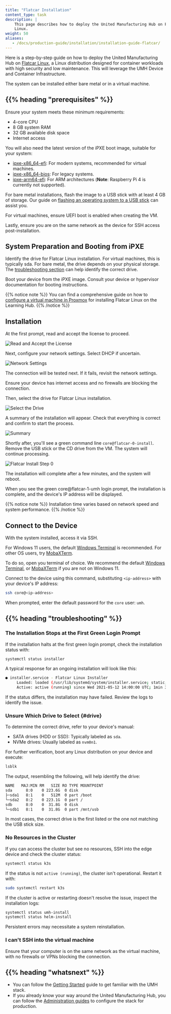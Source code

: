 ```yaml
---
title: "Flatcar Installation"
content_type: task
description: |
    This page describes how to deploy the United Manufacturing Hub on Flatcar
    Linux.
weight: 50
aliases:
   - /docs/production-guide/installation/installation-guide-flatcar/
---
```


<!-- overview -->

Here is a step-by-step guide on how to deploy the United Manufacturing Hub on
[Flatcar Linux](https://www.flatcar.org/), a Linux distribution designed for
container workloads with high security and low maintenance. This will leverage
the UMH Device and Container Infrastructure.

The system can be installed either bare metal or in a virtual machine.

## {{% heading "prerequisites" %}}

Ensure your system meets these minimum requirements:

- 4-core CPU
- 8 GB system RAM
- 32 GB available disk space
- Internet access

You will also need the latest version of the iPXE boot image, suitable for your
system:

- [ipxe-x86_64-efi](https://github.com/united-manufacturing-hub/ipxe/releases/latest/download/ipxe-x86_64-efi.usb):
  For modern systems, recommended for virtual machines.
- [ipxe-x86_64-bios](https://github.com/united-manufacturing-hub/ipxe/releases/latest/download/ipxe-x86_64-bios.usb):
  For legacy systems.
- [ipxe-arm64-efi](https://github.com/united-manufacturing-hub/ipxe/releases/latest/download/ipxe-arm64-efi.usb):
  For ARM architectures (**Note**: Raspberry Pi 4 is currently not supported).

For bare metal installations, flash the image to a USB stick with at least 4 GB
of storage. Our guide on
[flashing an operating system to a USB stick](https://learn.umh.app/course/flashing-an-operating-system-onto-a-usb-stick/)
can assist you.

For virtual machines, ensure UEFI boot is enabled when creating the VM.

Lastly, ensure you are on the same network as the device for SSH access post-installation.

<!-- steps -->

## System Preparation and Booting from iPXE

Identify the drive for Flatcar Linux installation. For virtual machines, this is
typically sda. For bare metal, the drive depends on your physical storage. The
[troubleshooting section](#drive) can help identify the correct drive.

Boot your device from the iPXE image. Consult your device or hypervisor
documentation for booting instructions.

{{% notice note %}}
You can find a comprehensive guide on how to [configure a virtual machine in Proxmox](https://learn.umh.app/course/flatcar-installation-on-proxmox/)
for installing Flatcar Linux on the Learning Hub.
{{% /notice %}}

## Installation

At the first prompt, read and accept the license to proceed.

![Read and Accept the License](/images/production-guide/flatcar-installation/license.png)

Next, configure your network settings. Select DHCP if uncertain.

![Network Settings](/images/production-guide/flatcar-installation/networSettings.png)

The connection will be tested next. If it fails, revisit the network settings.

Ensure your device has internet access and no firewalls are blocking the connection.

Then, select the drive for Flatcar Linux installation.

![Select the Drive](/images/production-guide/flatcar-installation/selectDrive.png)

A summary of the installation will appear. Check that everything is correct and
confirm to start the process.

![Summary](/images/production-guide/flatcar-installation/summary.png)

Shortly after, you'll see a green command line `core@flatcar-0-install`. Remove
the USB stick or the CD drive from the VM. The system will continue processing.

![Flatcar Install Step 0](/images/production-guide/flatcar-installation/flatcar0install.png?width=75%)

The installation will complete after a few minutes, and the system will reboot.

When you see the green core@flatcar-1-umh login prompt, the installation is
complete, and the device's IP address will be displayed.

{{% notice note %}}
Installation time varies based on network speed and system performance.
{{% /notice %}}

## Connect to the Device

With the system installed, access it via SSH.

For Windows 11 users, the default
[Windows Terminal](https://learn.microsoft.com/en-us/windows/terminal/install)
is recommended. For other OS users, try [MobaXTerm](https://mobaxterm.mobatek.net/).

To do so, open you terminal of choice. We recommend the default
[Windows Terminal](https://learn.microsoft.com/en-us/windows/terminal/install),
or [MobaXTerm](https://mobaxterm.mobatek.net/) if you are not on Windows 11.

Connect to the device using this command, substituting `<ip-address>` with your
device's IP address:

```bash
ssh core@<ip-address>
```

When prompted, enter the default password for the `core` user: `umh`.

<!-- Optional section, but recommended; write the problem/question in H3 -->
## {{% heading "troubleshooting" %}}

### The Installation Stops at the First Green Login Prompt

If the installation halts at the first green login prompt, check the installation
status with:

```bash
systemctl status installer
```

A typical response for an ongoing installation will look like this:

```bash
● installer.service - Flatcar Linux Installer
     Loaded: loaded (/usr/lib/systemd/system/installer.service; static; vendor preset: enabled)
     Active: active (running) since Wed 2021-05-12 14:00:00 UTC; 1min 30s ago
```

If the status differs, the installation may have failed. Review the logs to
identify the issue.

### Unsure Which Drive to Select {#drive}

To determine the correct drive, refer to your device's manual:

- SATA drives (HDD or SSD): Typically labeled as `sda`.
- NVMe drives: Usually labeled as `nvm0n1`.

For further verification, boot any Linux distribution on your device and execute:

```bash
lsblk
```

The output, resembling the following, will help identify the drive:

```bash
NAME   MAJ:MIN RM   SIZE RO TYPE MOUNTPOINT
sda      8:0    0 223.6G  0 disk
├─sda1   8:1    0   512M  0 part /boot
└─sda2   8:2    0 223.1G  0 part /
sdb      8:0    0  31.8G  0 disk
└─sdb1   8:1    0  31.8G  0 part /mnt/usb
```

In most cases, the correct drive is the first listed or the one not matching the
USB stick size.

### No Resources in the Cluster

If you can access the cluster but see no resources, SSH into the edge device and
check the cluster status:

```bash
systemctl status k3s
```

If the status is not `active (running)`, the cluster isn't operational. Restart it with:

```bash
sudo systemctl restart k3s
```

If the cluster is active or restarting doesn't resolve the issue, inspect the
installation logs:

```bash
systemctl status umh-install
systemctl status helm-install
```

Persistent errors may necessitate a system reinstallation.

### I can't SSH into the virtual machine

Ensure that your computer is on the same network as the virtual machine, with no
firewalls or VPNs blocking the connection.

<!-- Optional section; add links to information related to this topic. -->
## {{% heading "whatsnext" %}}

- You can follow the [Getting Started](/docs/getstarted) guide
  to get familiar with the UMH stack.
- If you already know your way around the United Manufacturing Hub, you can
  follow the [Administration guides](/docs/production-guide/administration/) to
  configure the stack for production.
